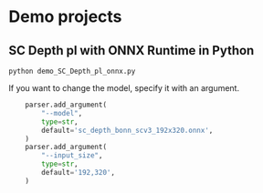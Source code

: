# Demo projects

## SC Depth pl with ONNX Runtime in Python
```
python demo_SC_Depth_pl_onnx.py
```

If you want to change the model, specify it with an argument.
```python
    parser.add_argument(
        "--model",
        type=str,
        default='sc_depth_bonn_scv3_192x320.onnx',
    )
    parser.add_argument(
        "--input_size",
        type=str,
        default='192,320',
    )
```
